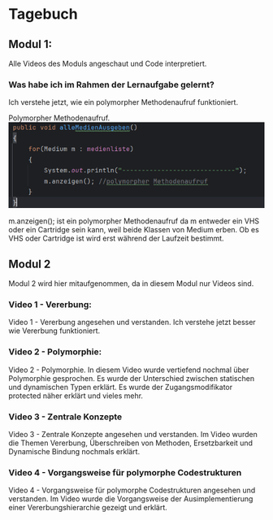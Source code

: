 # Tagebuch
## Modul 1:

Alle Videos des Moduls angeschaut und Code interpretiert.

### Was habe ich im Rahmen der Lernaufgabe gelernt?

Ich verstehe jetzt, wie ein polymorpher Methodenaufruf funktioniert.

Polymorpher Methodenaufruf.
![img.png](img.png)

m.anzeigen(); ist ein polymorpher Methodenaufruf da m entweder
ein VHS oder ein Cartridge sein kann, weil beide Klassen von
Medium erben. Ob es VHS oder Cartridge ist wird erst während der 
Laufzeit bestimmt.

## Modul 2

Modul 2 wird hier mitaufgenommen, da in diesem Modul nur Videos sind.

### Video 1 - Vererbung:

Video 1 - Vererbung angesehen und verstanden.
Ich verstehe jetzt besser wie Vererbung funktioniert.

### Video 2 - Polymorphie:

Video 2 - Polymorphie. In diesem Video wurde
vertiefend nochmal über Polymorphie gesprochen.
Es wurde der Unterschied zwischen statischen und
dynamischen Typen erklärt.
Es wurde der Zugangsmodifikator protected näher erklärt
und vieles mehr.

### Video 3 - Zentrale Konzepte

Video 3 - Zentrale Konzepte angesehen und verstanden.
Im Video wurden die Themen Vererbung, Überschreiben von
Methoden, Ersetzbarkeit und Dynamische Bindung nochmals erklärt.

### Video 4 - Vorgangsweise für polymorphe Codestrukturen

Video 4 - Vorgangsweise für polymorphe Codestrukturen angesehen und verstanden. Im Video wurde
die Vorgangsweise der Ausimplementierung einer Vererbungshierarchie gezeigt und erklärt.